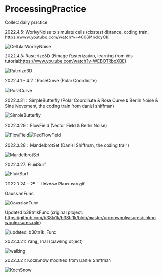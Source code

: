 # ProcessingPractice
Collect daily practice</n>

2022.4.5: WorleyNoise to simulate cells  (clostest distance, coding train, https://www.youtube.com/watch?v=4066MndcyCk)

![CellularWorleyNoise](https://user-images.githubusercontent.com/59080745/161792308-be462c0d-719a-45ce-9cf2-c8f59e1cd811.png)


2022.4.3: Rasterize3D  (PImage Rasterization, learning from this tutorial:https://www.youtube.com/watch?v=WEBOTRboXBE)

![Raterize3D](https://user-images.githubusercontent.com/59080745/161418765-4ad58b90-8e40-4236-bcdc-44275c70dff7.gif)


2022.4.1 - 4.2：RoseCurve  (Polar Coordinate)

![RoseCurve](https://user-images.githubusercontent.com/59080745/161370796-1bf2397e-00d0-4880-bac1-381dda38e65a.gif)


2022.3.31：SimpleButterfly  (Polar Coordinate & Rose Curve & Berlin Noise & Sine Movement, the coding train from daniel shiffman)

![SimpleButterfly](https://user-images.githubusercontent.com/59080745/161032583-af817677-73ce-40f2-8874-0362170e86db.gif)


2022.3.29：FlowField  (Vector Field & Berlin Noise)

![FlowField](https://user-images.githubusercontent.com/59080745/160614531-00f0c5e7-5a6f-4712-a843-3c5f21911ba9.gif)![RedFlowField](https://user-images.githubusercontent.com/59080745/160604174-1049fd16-3c19-4825-9ed2-4dc645e33c58.gif)


2022.3.28：MandelbrotSet (Daniel Shiffman, the coding train)

![MandelbrotSet](https://user-images.githubusercontent.com/59080745/160363482-0affd032-b473-44e7-85b6-f1a874565e10.gif)


2022.3.27: FluidSurf

![FluidSurf](https://user-images.githubusercontent.com/59080745/160264122-ef0a3d1c-3ff5-4c6c-a553-a6d9f12bd84b.gif)


2022.3.24 - 25： Unknow Pleasures gif

GaussianFunc

![GaussianFunc](https://user-images.githubusercontent.com/59080745/160080673-2480b8b5-67aa-4c28-a5f4-ded9a55e130f.gif)

Updated b38tn1kFunc  (original project: https://github.com/b38tn1k/b38tn1k/blob/master/unknownpleasures/unknownpleasures.pde)

![updated_b38tn1k_Func](https://user-images.githubusercontent.com/59080745/160080977-d50c0539-a219-4eb5-ba1a-b68e0c7c5c96.gif)


2022.3.21: Yang_Trial (crawling object)

![walking](https://user-images.githubusercontent.com/59080745/159198911-755df716-a9a5-4f97-83fb-0d47562d2a98.gif)


2022.3.21: KochSnow modified from Daniel Shiffman

![KochSnow](https://user-images.githubusercontent.com/59080745/159248469-ad7b22cc-acda-424b-8a52-d22c68f30042.png)








